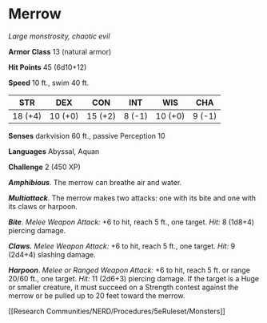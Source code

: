# Merrow

*Large monstrosity, chaotic evil*

**Armor Class** 13 (natural armor)

**Hit Points** 45 (6d10+12)

**Speed** 10 ft., swim 40 ft.

| STR     | DEX     | CON     | INT    | WIS     | CHA    |
|---------|---------|---------|--------|---------|--------|
| 18 (+4) | 10 (+0) | 15 (+2) | 8 (-1) | 10 (+0) | 9 (-1) |

**Senses** darkvision 60 ft., passive Perception 10

**Languages** Abyssal, Aquan

**Challenge** 2 (450 XP)

***Amphibious***. The merrow can breathe air and water.


***Multiattack***. The merrow makes two attacks: one with its bite and one with its claws or harpoon.

***Bite***. *Melee Weapon Attack:* +6 to hit, reach 5 ft., one target. *Hit:* 8 (1d8+4) piercing damage.

***Claws.*** *Melee Weapon Attack:* +6 to hit, reach 5 ft., one target. *Hit:* 9 (2d4+4) slashing damage.

***Harpoon***. *Melee or Ranged Weapon Attack:* +6 to hit, reach 5 ft. or range 20/60 ft., one target. *Hit:* 11 (2d6+3) piercing damage. If the target is a Huge or smaller creature, it must succeed on a Strength contest against the merrow or be pulled up to 20 feet toward the merrow.


[[Research Communities/NERD/Procedures/5eRuleset/Monsters]]